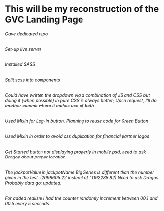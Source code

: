 # This will be my reconstruction of the GVC Landing Page


###### Gave dedicated repo
###### Set-up live server
###### Installed SASS
###### Split scss into components
###### Could have written the dropdown via a combination of JS and CSS but doing it (when possible) in pure CSS is always better; Upon request, I'll do another commit where it makes use of both
###### Used Mixin for Log-in button. Planning to reuse code for Green Button
###### Used Mixin in order to avoid css duplication for financial partner logos
###### Get Started button not displaying properly in mobile psd, need to ask Dragos about proper location
###### The jackpotValue in jackpotName Big Series is different than the number given in the test. (2098605.22 instead of "1192288.82) Need to ask Dragos. Probably data got updated.
###### For added realism I had the counter randomly increment between 00.1 and 00.5 every 5 seconds